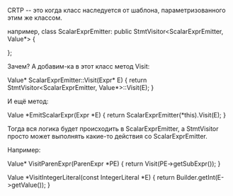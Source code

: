 CRTP -- это когда класс наследуется от шаблона, параметризованного этим же классом.

например, class ScalarExprEmitter: public StmtVisitor<ScalarExprEmitter, Value*> {


};

Зачем? А добавим-ка в этот класс метод Visit:

Value* ScalarExprEmitter::Visit(Expr* E) {
  return StmtVisitor<ScalarExprEmitter, Value*>::Visit(E);
}

И ещё метод:

Value *EmitScalarExpr(Expr *E) {
  return ScalarExprEmitter(*this).Visit(E);
}

Тогда вся логика будет происходить в ScalarExprEmitter, а StmtVisitor просто может выполнять какие-то действия со ScalarExprEmitter.

Например:

Value* VisitParenExpr(ParenExpr *PE) {
  return Visit(PE->getSubExpr());
}

Value *VisitIntegerLiteral(const IntegerLiteral *E) {
  return Builder.getInt(E->getValue());
}

